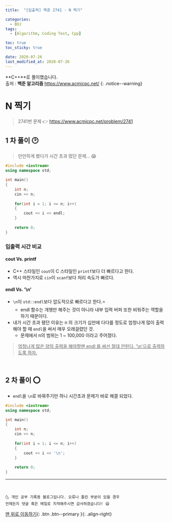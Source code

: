 ```yaml
---
title:  "[입출력] 백준 2741 - N 찍기" 

categories:
  - BOJ
tags:
  - [Algorithm, Coding Test, Cpp]

toc: true
toc_sticky: true

date: 2020-07-26
last_modified_at: 2020-07-26
---
```


**C++**로 풀이했습니다.  
출처 : **백준 알고리즘** <https://www.acmicpc.net/>
{: .notice--warning}

# N 찍기

> 2741번 문제 👉 <https://www.acmicpc.net/problem/2741>

## 1 차 풀이 🕑

> 만만하게 봤다가 시간 초과 떴던 문제... 😱

```cpp
#include <iostream>
using namespace std;

int main()
{
    int n;
    cin >> n;
    
    for(int i = 1; i <= n; i++)
    {
        cout << i << endl;
    }
    
    return 0;
}
```

### 입출력 시간 비교

#### cout Vs. printf

- C++ 스타일인 `cout`이 C 스타일인 `printf`보다 더 빠르다고 한다.
- 역시 마찬가지로 `cin`이 `scanf`보다 처리 속도가 빠르다.

#### endl Vs. '\n'

- `\n`이 `std::endl`보다 압도적으로 빠르다고 한다.⭐
  - endl 함수는 개행만 해주는 것이 아니라 내부 입력 버퍼 또한 비워주는 역할을 하기 때문이다. 
- 내가 시간 초과 됐던 이유는 n 의 크기가 십만에 다다를 정도로 엄청나게 많이 출력 해야 할 때 `endl`을 써서 매우 오래걸렸던 것.
  - 문제에서 n의 범위는 1 ~ 100,000 이라고 주어졌다.

> <u>엄청나게 많은 양의 출력을 해야할땐 endl 를 써선 절대 안된다. '\n'으로 출력하도록 하자.</u> 

<br>

## 2 차 풀이 ⭕

- `endl`을 `\n`로 바꿔주기만 하니 시간초과 문제가 바로 해결 되었다. 

```cpp
#include <iostream>
using namespace std;

int main()
{
    int n;
    cin >> n;
    
    for(int i = 1; i <= n; i++)
    {
        cout << i << '\n';
    }
    
    return 0;
}
```

***
<br>

    🌜 개인 공부 기록용 블로그입니다. 오류나 틀린 부분이 있을 경우 
    언제든지 댓글 혹은 메일로 지적해주시면 감사하겠습니다! 😄

[맨 위로 이동하기](#){: .btn .btn--primary }{: .align-right}